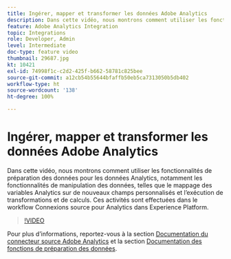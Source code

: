 ```yaml
---
title: Ingérer, mapper et transformer les données Adobe Analytics
description: Dans cette vidéo, nous montrons comment utiliser les fonctionnalités de préparation des données pour les données Analytics, notamment les fonctionnalités de manipulation des données, telles que le mappage des variables Analytics sur de nouveaux champs personnalisés et l’exécution de transformations et de calculs. Ces activités sont effectuées dans le workflow Connexions source pour Analytics dans Experience Platform.
feature: Adobe Analytics Integration
topic: Integrations
role: Developer, Admin
level: Intermediate
doc-type: feature video
thumbnail: 29687.jpg
kt: 10421
exl-id: 74998f1c-c2d2-425f-b662-58781c825bee
source-git-commit: a12cb54b55644bfaffb50eb5ca7313050b5db402
workflow-type: ht
source-wordcount: '138'
ht-degree: 100%

---
```


# Ingérer, mapper et transformer les données Adobe Analytics

Dans cette vidéo, nous montrons comment utiliser les fonctionnalités de préparation des données pour les données Analytics, notamment les fonctionnalités de manipulation des données, telles que le mappage des variables Analytics sur de nouveaux champs personnalisés et l’exécution de transformations et de calculs. Ces activités sont effectuées dans le workflow Connexions source pour Analytics dans Experience Platform.

>[!VIDEO](https://video.tv.adobe.com/v/29687?quality=12&learn=on)

Pour plus d’informations, reportez-vous à la section [Documentation du connecteur source Adobe Analytics](https://experienceleague.adobe.com/docs/experience-platform/sources/ui-tutorials/create/adobe-applications/analytics.html?lang=fr) et la section [Documentation des fonctions de préparation des données](https://experienceleague.adobe.com/docs/experience-platform/data-prep/functions.html?lang=fr).

